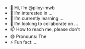 - 👋 Hi, I’m @plioy-mwb
- 👀 I’m interested in ...
- 🌱 I’m currently learning ...
- 💞️ I’m looking to collaborate on ...
- 📫 How to reach me, please don't
- 😄 Pronouns: The
- ⚡ Fun fact: ...

<!---
plioy-mwb/plioy-mwb is a ✨ special ✨ repository because its `README.md` (this file) appears on your GitHub profile.
You can click the Preview link to take a look at your changes.
--->
